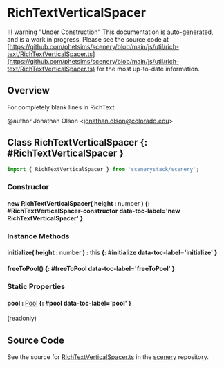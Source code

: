 # RichTextVerticalSpacer

!!! warning "Under Construction"
    This documentation is auto-generated, and is a work in progress. Please see the source code at
    [https://github.com/phetsims/scenery/blob/main/js/util/rich-text/RichTextVerticalSpacer.ts](https://github.com/phetsims/scenery/blob/main/js/util/rich-text/RichTextVerticalSpacer.ts) for the most up-to-date information.

## Overview

For completely blank lines in RichText

@author Jonathan Olson &lt;jonathan.olson@colorado.edu&gt;

## Class RichTextVerticalSpacer {: #RichTextVerticalSpacer }


```js
import { RichTextVerticalSpacer } from 'scenerystack/scenery';
```
### Constructor

#### new RichTextVerticalSpacer( height : <span style="font-weight: 400;"><span style="color: hsla(calc(var(--md-hue) + 180deg),80%,40%,1);">number</span></span> ) {: #RichTextVerticalSpacer-constructor data-toc-label='new RichTextVerticalSpacer' }

### Instance Methods

#### initialize( height : <span style="font-weight: 400;"><span style="color: hsla(calc(var(--md-hue) + 180deg),80%,40%,1);">number</span></span> ) : <span style="font-weight: 400;"><span style="color: hsla(calc(var(--md-hue) + 180deg),80%,40%,1);">this</span></span> {: #initialize data-toc-label='initialize' }

#### freeToPool() {: #freeToPool data-toc-label='freeToPool' }

### Static Properties

#### pool : <span style="font-weight: 400;">[Pool](../phet-core/Pool.md)</span> {: #pool data-toc-label='pool' }

(readonly)



## Source Code

See the source for [RichTextVerticalSpacer.ts](https://github.com/phetsims/scenery/blob/main/js/util/rich-text/RichTextVerticalSpacer.ts) in the [scenery](https://github.com/phetsims/scenery) repository.
